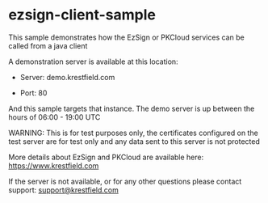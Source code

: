 # ezsign-client-sample
This sample demonstrates how the EzSign or PKCloud services can be called from a java client

A demonstration server is available at this location:

* Server: demo.krestfield.com 

* Port: 80

And this sample targets that instance.  The demo server is up between the hours of 06:00 - 19:00 UTC

WARNING: This is for test purposes only, the certificates configured on the test server are for test only
and any data sent to this server is not protected

More details about EzSign and PKCloud are available here: https://www.krestfield.com

If the server is not available, or for any other questions please contact support: support@krestfield.com
